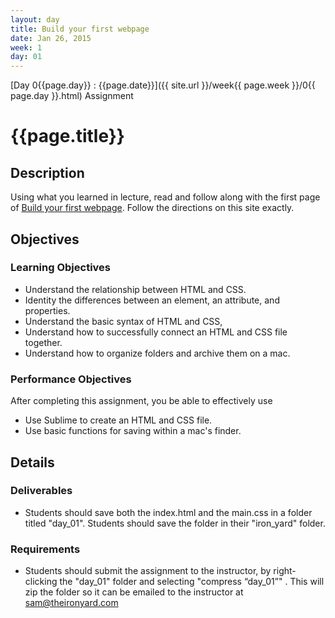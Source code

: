 ```yaml
---
layout: day
title: Build your first webpage
date: Jan 26, 2015
week: 1
day: 01
---
```

[Day 0{{page.day}} : {{page.date}}]({{ site.url }}/week{{ page.week }}/0{{ page.day }}.html) Assignment

# {{page.title}}

## Description
Using what you learned in lecture, read and follow along with the first page of [Build your first webpage](http://learn.shayhowe.com/html-css/building-your-first-web-page/). Follow the directions on this site exactly.

## Objectives

### Learning Objectives

* Understand the relationship between HTML and CSS.
* Identity the differences between an element, an attribute, and properties.
* Understand the basic syntax of HTML and CSS,
* Understand how to successfully connect an HTML and CSS file together.
* Understand how to organize folders and archive them on a mac.

### Performance Objectives

After completing this assignment, you be able to effectively use
* Use Sublime to create an HTML and CSS file.
* Use basic functions for saving within a mac's finder.


## Details

### Deliverables
* Students should save both the index.html and the main.css in a folder titled "day_01". Students should save the folder in their "iron_yard" folder.

### Requirements

* Students should submit the assignment to the instructor, by right-clicking the "day_01" folder and selecting "compress “day_01”" . This will zip the folder so it can be emailed to the instructor at sam@theironyard.com

